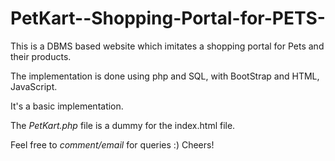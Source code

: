 # PetKart--Shopping-Portal-for-PETS-
This is a DBMS based website which imitates a shopping portal for Pets and their products.

The implementation is done using php and SQL, with BootStrap and HTML, JavaScript.

It's a basic implementation. 

The *PetKart.php* file is a dummy for the index.html file.

Feel free to *comment/email* for queries :)
Cheers!
